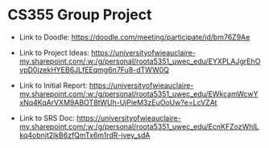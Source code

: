 # CS355 Group Project

- Link to Doodle: https://doodle.com/meeting/participate/id/bm76Z9Ae

- Link to Project Ideas: https://universityofwieauclaire-my.sharepoint.com/:w:/g/personal/roota5351_uwec_edu/EYXPLAJgrEhOvpD0jzekHYEB6JLfEEqmg6n7Fu8-dTWW0Q

- Link to Initial Report: https://universityofwieauclaire-my.sharepoint.com/:w:/g/personal/roota5351_uwec_edu/EWkcamWcwYxNq4KqArVXM9ABOT8tWUh-UjPieM3zEuOoUw?e=LcVZAt

- Link to SRS Doc: https://universityofwieauclaire-my.sharepoint.com/:w:/g/personal/roota5351_uwec_edu/EcnKFZozWhlLkq4obnjt2lkB6zfQmTx6m1rdR-jvey_sdA

